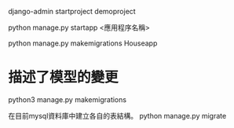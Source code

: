 django-admin startproject demoproject

python manage.py startapp <應用程序名稱>

python manage.py makemigrations Houseapp

# 描述了模型的變更
python3 manage.py makemigrations

在目前mysql資料庫中建立各自的表結構。
python manage.py migrate

